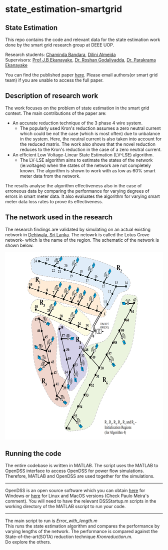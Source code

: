 # state_estimation-smartgrid

## State Estimation
This repo contains the code and relevant data for the state estimation work done by the smart grid research group at DEEE UOP. 

Research students: [Chaminda Bandara](https://scholar.google.com/citations?user=WwLxOJYAAAAJ&hl=en), [Dilini Almeida](https://scholar.google.com/citations?user=dzzvaeQAAAAJ&hl=en)<br>
Supervisors: [Prof J.B Ekanayake](http://eng.pdn.ac.lk/deee/academic-staff/prof.jb.ekanayake/index.html#home), [Dr. Roshan Godaliyadda](http://eng.pdn.ac.lk/deee/staff/academic/dr.gmri.godaliyadda/profile.php), [Dr. Parakrama Ekanayake](http://eng.pdn.ac.lk/deee/staff/academic/dr.mpb.ekanayake/profile.php)

You can find the published paper [here](https://www.sciencedirect.com/science/article/abs/pii/S0142061519336518). Please email authors(or smart grid team) if you are unable to access the full paper. <br>

## Description of research work

The work focuses on the problem of state estimation in the smart grid context. The main contributions of the paper are:
- An accurate reduction technique of the 3 phase 4 wire system.
  - The popularly used Kron's reduction assumes a zero neutral current which could be not the case (which is most often) due to unbalance in the system. Here, the neutral current is also taken into account for the reduced matrix. The work also shows that the novel reduction reduces to the Kron's reduction in the case of a zero neutral current. 
- An efficient Low Voltage-Linear State Estimation (LV-LSE) algorithm.
  - The LV-LSE algorithm aims to estimate the states of the network (ie:voltages) when the states of the network are not completely known. The algorithm is shown to work with as low as 60% smart meter data from the network. 

The results analyse the algorithm effectiveness also in the case of erroneous data by comparing the performance for varying degrees of errors in smart meter data. It also evaluates the algorithm for varying smart meter data loss rates to prove its effectiveness. 

## The network used in the research
The research findings are validated by simulating on an actual existing network in [Dehiwala, Sri Lanka](https://www.google.com/maps/place/Lotus+Grove/@6.8453557,79.8783252,15z/data=!4m5!3m4!1s0x0:0xa5e9d2a4922d6c45!8m2!3d6.8453557!4d79.8783252). The netowrk is called the Lotus Grove network- which is the name of the region. The schematic of the network is shown below.

<img src="Lotus Grove.png" alt="Lotus Grove" width="750" height="600"/>
<!-- ![random](<https://github.com/eepdnaclk/state_estimation-smartgrid/blob/main/Lotus Grove.png> "Lotus Grove Network") -->


## Running the code

The entire codebase is written in MATLAB. The script uses the MATLAB to OpenDSS interface to access OpenDSS for power flow simulations. Therefore, MATLAB and OpenDSS are used together for the simulations. <hr>

OpenDSS is an open source software which you can obtain [here](https://sourceforge.net/projects/electricdss/) for Windows or [here](https://sourceforge.net/p/electricdss/discussion/861976/thread/e13492c302/?limit=25#f639) for Linux and MacOS versions (Check Paulo Meira's comment). You will need to have the relevant DSSStartup.m scripts in the working directory of the MATLAB sscript to run your code. <hr>

The main script to run is *Error_with_length.m*<br>
This runs the state estimation algorithm and compares the performance by varying lengths of the network. The performance is compared against the State-of-the-art(SOTA) reduction technique *Kronreduction.m*. <br>
Do explore the others. 
